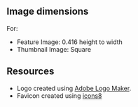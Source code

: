 ## Image dimensions

For:
 - Feature Image: 0.416 height to width
 - Thumbnail Image: Square

## Resources

 - Logo created using [Adobe Logo Maker](https://express.adobe.com/express-apps/logo-maker).
 - Favicon created using [icons8](https://icons8.com/)